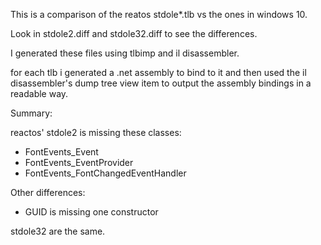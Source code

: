 This is a comparison of the reatos stdole*.tlb vs the ones in windows 10.

Look in stdole2.diff and stdole32.diff to see the differences.

I generated these files using tlbimp and il disassembler.

for each tlb i generated a .net assembly to bind to it and then
used the il disassembler's dump tree view item to output the
assembly bindings in a readable way.

Summary:

reactos' stdole2 is missing these classes:

 - FontEvents_Event
 - FontEvents_EventProvider
 - FontEvents_FontChangedEventHandler

Other differences:

 - GUID is missing one constructor

stdole32 are the same.
